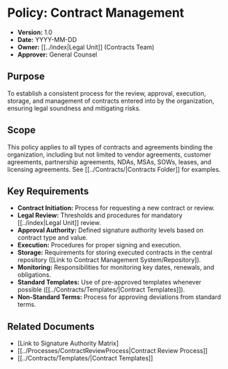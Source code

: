 # Policy: Contract Management

*   **Version:** 1.0
*   **Date:** YYYY-MM-DD
*   **Owner:** [[../index|Legal Unit]] (Contracts Team)
*   **Approver:** General Counsel

## Purpose

To establish a consistent process for the review, approval, execution, storage, and management of contracts entered into by the organization, ensuring legal soundness and mitigating risks.

## Scope

This policy applies to all types of contracts and agreements binding the organization, including but not limited to vendor agreements, customer agreements, partnership agreements, NDAs, MSAs, SOWs, leases, and licensing agreements. See [[../Contracts/|Contracts Folder]] for examples.

## Key Requirements

*   **Contract Initiation:** Process for requesting a new contract or review.
*   **Legal Review:** Thresholds and procedures for mandatory [[../index|Legal Unit]] review.
*   **Approval Authority:** Defined signature authority levels based on contract type and value.
*   **Execution:** Procedures for proper signing and execution.
*   **Storage:** Requirements for storing executed contracts in the central repository ([Link to Contract Management System/Repository]).
*   **Monitoring:** Responsibilities for monitoring key dates, renewals, and obligations.
*   **Standard Templates:** Use of pre-approved templates whenever possible ([[../Contracts/Templates/|Contract Templates]]).
*   **Non-Standard Terms:** Process for approving deviations from standard terms.

## Related Documents

*   [Link to Signature Authority Matrix]
*   [[../Processes/ContractReviewProcess|Contract Review Process]]
*   [[../Contracts/Templates/|Contract Templates]] 